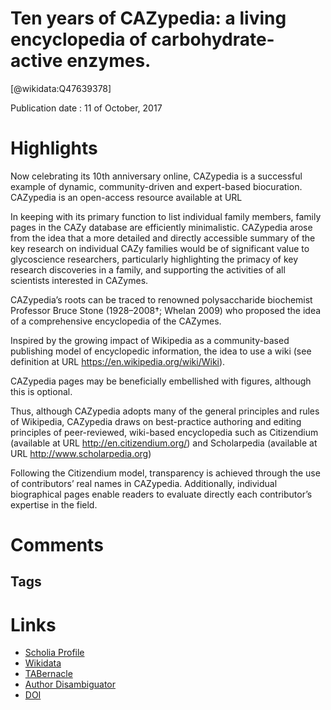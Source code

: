 
Ten years of CAZypedia: a living encyclopedia of carbohydrate-active enzymes.
=============================================================================
  
  [@wikidata:Q47639378]  
  
Publication date : 11 of October, 2017  

# Highlights

Now celebrating its 10th anniversary online, CAZypedia is a successful example of dynamic, community-driven and expert-based biocuration. CAZypedia is an open-access resource available at URL 

In keeping with its primary function to list individual family members, family pages in the CAZy database are efficiently minimalistic. CAZypedia arose from the idea that a more detailed and directly accessible summary of the key research on individual CAZy families would be of significant value to glycoscience researchers, particularly highlighting the primacy of key research discoveries in a family, and supporting the activities of all scientists interested in CAZymes.

CAZypedia’s roots can be traced to renowned polysaccharide biochemist Professor Bruce Stone (1928–2008†; Whelan 2009) who proposed the idea of a comprehensive encyclopedia of the CAZymes. 

Inspired by the growing impact of Wikipedia as a community-based publishing model of encyclopedic information, the idea to use a wiki (see definition at URL https://en.wikipedia.org/wiki/Wiki).

CAZypedia pages may be beneficially embellished with figures, although this is optional. 

Thus, although CAZypedia adopts many of the general principles and rules of Wikipedia, CAZypedia draws on best-practice authoring and editing principles of peer-reviewed, wiki-based encyclopedia such as Citizendium (available at URL http://en.citizendium.org/) and Scholarpedia (available at URL http://www.scholarpedia.org)

Following the Citizendium model, transparency is achieved through the use of contributors’ real names in CAZypedia. Additionally, individual biographical pages enable readers to evaluate directly each contributor’s expertise in the field.


# Comments

## Tags

# Links
  
 * [Scholia Profile](https://scholia.toolforge.org/work/Q47639378)  
 * [Wikidata](https://www.wikidata.org/wiki/Q47639378)  
 * [TABernacle](https://tabernacle.toolforge.org/?#/tab/manual/Q47639378/P921%3BP4510)  
 * [Author Disambiguator](https://author-disambiguator.toolforge.org/work_item_oauth.php?id=Q47639378&batch_id=&match=1&author_list_id=&doit=Get+author+links+for+work)  
 * [DOI](https://doi.org/10.1093/GLYCOB/CWX089)  
